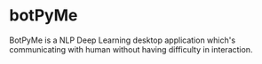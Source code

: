 # botPyMe
BotPyMe is a NLP Deep Learning desktop application which's communicating with human without having difficulty in interaction.
